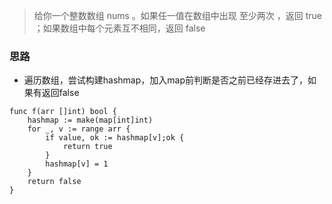 > 给你一个整数数组 nums 。如果任一值在数组中出现 至少两次 ，返回 true ；如果数组中每个元素互不相同，返回 false



### 思路

- 遍历数组，尝试构建hashmap，加入map前判断是否之前已经存进去了，如果有返回false



```golang
func f(arr []int) bool {
    hashmap := make(map[int]int)
    for _, v := range arr {
        if value, ok := hashmap[v];ok {
            return true
        }
        hashmap[v] = 1
    }
    return false
}
```